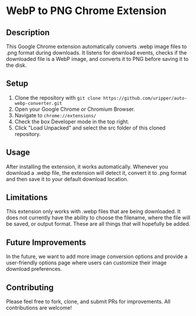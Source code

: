 # WebP to PNG Chrome Extension

## Description
This Google Chrome extension automatically converts .webp image files to .png format during downloads. It listens for download events, checks if the downloaded file is a WebP image, and converts it to PNG before saving it to the disk.

## Setup
1. Clone the repository with `git clone https://github.com/uripper/auto-webp-converter.git`
2. Open your Google Chrome or Chromium Browser.
3. Navigate to `chrome://extensions/`
4. Check the box  Developer mode in the top right.
5. Click "Load Unpacked" and select the src folder of this cloned repository.

## Usage
After installing the extension, it works automatically. Whenever you download a .webp file, the extension will detect it, convert it to .png format and then save it to your default download location.

## Limitations
This extension only works with .webp files that are being downloaded. It does not currently have the ability to choose the filename, where the file will be saved, or output format. These are all things that will hopefully be added.

## Future Improvements
In the future, we want to add more image conversion options and provide a user-friendly options page where users can customize their image download preferences.

## Contributing
Please feel free to fork, clone, and submit PRs for improvements. All contributions are welcome!

